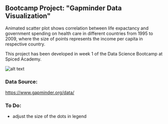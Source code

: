 ## Bootcamp Project: "Gapminder Data Visualization"

Animated scatter plot shows correlation between life expactancy and government spending on health care in different countries from 1995 to 2009, where the size of points represents the income per capita in respective country.

This project has been developed in week 1 of the Data Science Bootcamp at Spiced Academy.

![alt text](https://github.com/lenaromanenko/visual_data_analysis/blob/main/scatterplot.gif)

### Data Source:
https://www.gapminder.org/data/


### To Do:
 * adjust the size of the dots in legend
